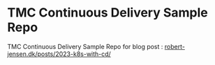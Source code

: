 # TMC Continuous Delivery Sample Repo

TMC Continuous Delivery Sample Repo for blog post : [robert-jensen.dk/posts/2023-k8s-with-cd/](https://www.robert-jensen.dk/posts/2023-k8s-with-cd/)
